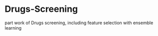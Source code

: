 # Drugs-Screening

part work of Drugs screening, including feature selection with ensemble learning
